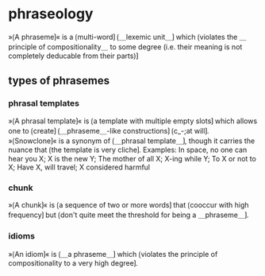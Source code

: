 # phraseology

»⟮A phraseme⟯« is a ⟮multi-word⟯ ⟮＿lexemic unit＿⟯ which ⟮violates the ＿principle of compositionality＿ to some degree (i.e. their meaning is not completely deducable from their parts)⟯

## types of phrasemes

### phrasal templates

»⟮A phrasal template⟯« is ⟮a template with multiple empty slots⟯ which allows one to ⟮create⟯ ⟮＿phraseme＿-like constructions⟯ ⟮c_-;at will⟯.
»⟮Snowclone⟯« is a synonym of ⟮＿phrasal template＿⟯, though it carries the nuance that ⟮the template is very cliche⟯.
Examples: In space, no one can hear you X; X is the new Y; The mother of all X; X-ing while Y; To X or not to X; Have X, will travel; X considered harmful

### chunk

»⟮A chunk⟯« is ⟮a sequence of two or more words⟯ that ⟮cooccur with high frequency⟯ but ⟮don't quite meet the threshold for being a ＿phraseme＿⟯.

### idioms

»⟮An idiom⟯« is ⟮＿a phraseme＿⟯ which ⟮violates the principle of compositionality to a very high degree⟯.